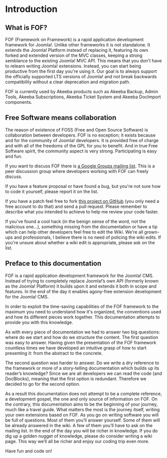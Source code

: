 Introduction
============

What is FOF?
------------

FOF (Framework on Framework) is a rapid application development
framework for Joomla!. Unlike other frameworks it is not standalone. It
extends the Joomla! Platform instead of replacing it, featuring its own
forked and extended version of the MVC classes, keeping a strong
semblance to the existing Joomla! MVC API. This means that you don't
have to relearn writing Joomla! extensions. Instead, you can start being
productive from the first day you're using it. Our goal is to always
support the officially supported LTS versions of Joomla! and not break
backwards compatibility without a clear deprecation and migration path.

FOF is currently used by Akeeba products such as Akeeba Backup, Admin
Tools, Akeeba Subscriptions, Akeeba Ticket System and Akeeba DocImport
components.

Free Software means collaboration
---------------------------------

The reason of existence of FOSS (Free and Open Source Software) is
collaboration between developers. FOF is no exception; it exists because
and for the community of Joomla! developers. It is provided free of
charge and with all of the freedoms of the GPL for you to benefit. And
in true Free Software spirit, the community aspect is very strong.
Participating is easy and fun.

If you want to discuss FOF there is [a Google Groups mailing
list](https://groups.google.com/forum/?hl=en&fromgroups#!forum/frameworkonframework).
This is a peer discussion group where developers working with FOF can
freely discuss.

If you have a feature proposal or have found a bug, but you're not sure
how to code it yourself, please report it on the list.

If you have a patch feel free to fork [this project on
GitHub](https://github.com/akeeba/fof) (you only need a free account to
do that) and send a pull request. Please remember to describe what you
intended to achieve to help me review your code faster.

If you've found a cool hack (in the benign sense of the word, not the
malicious one...), something missing from the documentation or have a
tip which can help other developers feel free to edit the Wiki. We're
all grown-ups and professionals, I believe there is no need of policing
the wiki edits. If you're unsure about whether a wiki edit is
appropriate, please ask on the list.

Preface to this documentation
-----------------------------

FOF is a rapid application development framework for the Joomla! CMS.
Instead of trying to completely replace Joomla!’s own API (formerly
known as the Joomla! Platform) it builds upon it and extends it both in
scope and features. In the end of the day it enables agony-free
extension development for the Joomla! CMS.

In order to exploit the time-saving capabilities of the FOF framework to
the maximum you need to understand how it's organized, the conventions
used and how its different pieces work together. This documentation
attempts to provide you with this knowledge.

As with every piece of documentation we had to answer two big questions:
where do we start and how do we structure the content. The first
question was easy to answer. Having given the presentation of the FOF
framework countless times we have developed an intuitive grasp of how to
start presenting it: from the abstract to the concrete.

The second question was harder to answer. Do we write a dry reference to
the framework or more of a story-telling documentation which builds up
its reader’s knowledge? Since we are all developers we can read the code
(and DocBlocks), meaning that the first option is redundant. Therefore
we decided to go for the second option.

As a result this documentation does not attempt to be a complete
reference, a development gospel, the one and only source of information
on FOF. On the contrary, this documentation aims to be the beginning of
your journey, much like a travel guide. What matters the most is the
journey itself, writing your own extensions based on FOF. As you go on
writing software you will be full of questions. Most of them you’ll
answer yourself. Some of them will be already answered in the wiki. A
few of them you’ll have to ask on the mailing list. In the end of the
day you will be richer in knowledge. If you do dig up a golden nugget of
knowledge, please do consider writing a wiki page. This way we’ll all be
richer and enjoy our coding trip even more.

Have fun and code on!